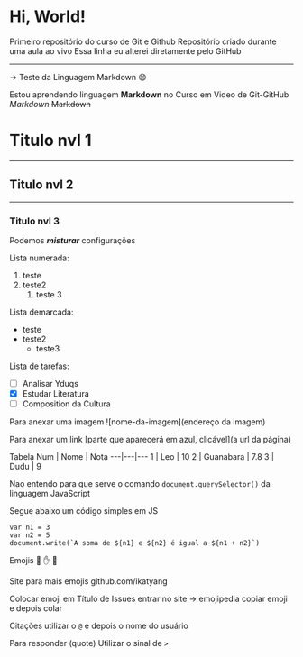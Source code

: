 # Hi, World!

Primeiro repositório do curso de Git e Github
Repositório criado durante uma aula ao vivo
Essa linha eu alterei diretamente pelo GitHub

---

-> Teste da Linguagem Markdown :smile:

Estou aprendendo linguagem **Markdown** no Curso em Video de Git-GitHub
*Markdown*
~~Markdown~~

# Titulo nvl 1
---
## Titulo nvl 2
***
### Titulo nvl 3

Podemos __*misturar*__ configurações

Lista numerada:
1. teste
1. teste2
   1. teste 3

Lista demarcada:
* teste
* teste2
   * teste3

Lista de tarefas:
- [ ] Analisar Yduqs
- [x] Estudar Literatura
- [ ] Composition da Cultura

Para anexar uma imagem
![nome-da-imagem](endereço da imagem)

Para anexar um link
[parte que aparecerá em azul, clicável](a url da página)

Tabela
Num | Nome | Nota
---|---|---
1 | Leo | 10
2 | Guanabara | 7.8
3 | Dudu | 9

Nao entendo para que serve o comando `document.querySelector()` da linguagem JavaScript

Segue abaixo um código simples em JS
```
var n1 = 3
var n2 = 5
document.write(`A soma de ${n1} e ${n2} é igual a ${n1 + n2}`)
```

Emojis
:vulcan_salute: :hand: :monkey:

Site para mais emojis
github.com/ikatyang

Colocar emoji em Título de Issues
entrar no site -> emojipedia
copiar emoji e depois colar

Citações
utilizar o `@` e depois o nome do usuário

Para responder (quote)
Utilizar o sinal de `>`

